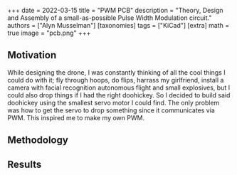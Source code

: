 +++
date = 2022-03-15
title = "PWM PCB"
description = "Theory, Design and Assembly of a small-as-possible Pulse Width Modulation circuit."
authors = ["Alyn Musselman"]
[taxonomies]
tags = ["KiCad"]
[extra]
math = true
image = "pcb.png"
+++


## Motivation

While designing the drone, I was constantly thinking of all the cool things I could do with it; fly through hoops, do flips, harrass my girlfriend, install a camera with facial recognition autonomous flight and small explosives, but I could also drop things if I had the right doohickey. So I decided to build said doohickey using the smallest servo motor I could find. The only problem was how to get the servo to drop something since it communicates via PWM. This inspired me to make my own PWM.

## Methodology

## Results